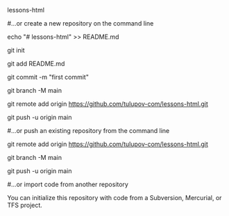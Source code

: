 lessons-html

#…or create a new repository on the command line

echo "# lessons-html" >> README.md

git init

git add README.md

git commit -m "first commit"

git branch -M main

git remote add origin https://github.com/tulupov-com/lessons-html.git

git push -u origin main

#…or push an existing repository from the command line

git remote add origin https://github.com/tulupov-com/lessons-html.git

git branch -M main

git push -u origin main

#…or import code from another repository

You can initialize this repository with code from a Subversion, Mercurial, or TFS project.
